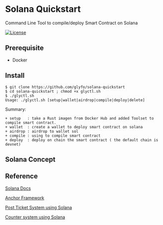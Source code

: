 # Solana Quickstart

Command Line Tool to compile/deploy Smart Contract on Solana

[![License](https://img.shields.io/badge/License-Apache_2.0-blue.svg)](https://opensource.org/licenses/Apache-2.0)

## Prerequisite 

+ Docker 

## Install 

```console
$ git clone https://github.com/glyfo/solana-quickstart
$ cd solana-quickstart ; chmod +x glyctl.sh
$ ./glyctl.sh
Usage: ./glyctl.sh [setup|wallet|airdrop|compile|deploy|delete]
```

Summary:

```console
+ setup   : take a Rust imagen from Docker Hub and added Toolset to compile smart contract.
+ wallet  : create a wallet to deploy smart contract on solana
+ airdrop : airdrop to wallet sol 
+ compile : using to compile smart contract 
+ deploy  : deploy on chain the smart contract ( the default chain is devnet)
```
## Solana Concept 



## Reference

[Solana Docs](https://docs.solana.com/)

[Anchor Framework](https://github.com/project-serum/anchor)

[Post Ticket System using Solana](https://www.fmendez.com/building-a-simple-on-chain-point-of-sale-with-solana-anchor-and-react)

[Counter system using Solana](https://www.brianfriel.xyz/learning-how-to-build-on-solana/)



